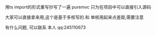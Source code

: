 用ts import的形式重写抄写了一遍 puremvc 只为在项目中可以直接引入源码

大家可以直接拿来用,这个是基于多核写的.和 单核用起来点差距,需要注意

有什么问题,  可以联系 本人  qq:245110673
